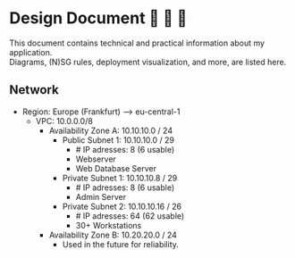 # Design Document 📘 👷 🔨
This document contains technical and practical information about my application.  
Diagrams, (N)SG rules, deployment visualization, and more, are listed here.

## Network

- Region: Europe (Frankfurt) --> eu-central-1  
    - VPC: 10.0.0.0/8
        - Availability Zone A: 10.10.10.0 / 24
            - Public Subnet 1: 10.10.10.0 / 29
                - \# IP adresses: 8 (6 usable)
                - Webserver
                - Web Database Server
            - Private Subnet 1: 10.10.10.8 / 29
                - \# IP adresses: 8 (6 usable)
                - Admin Server
            - Private Subnet 2: 10.10.10.16 / 26
                - \# IP adresses: 64 (62 usable)
                - 30+ Workstations
        - Availability Zone B: 10.20.20.0 / 24
            - Used in the future for reliability.